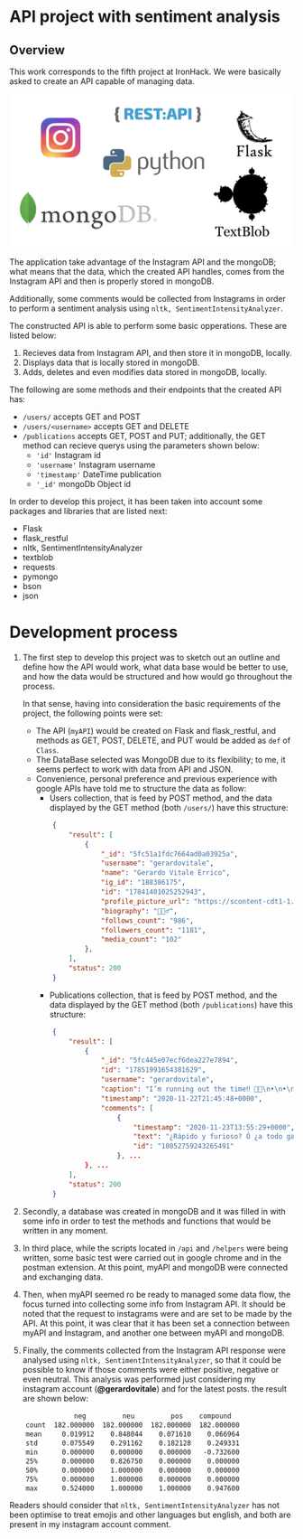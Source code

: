 
# API project with sentiment analysis
## Overview 
This work corresponds to the fifth project at IronHack. We were basically asked to create an API capable of managing data. 

![api-project-1](images/api-project.png)

The application take advantage of the Instagram API and the mongoDB; what means that the data, which the created API handles, comes from the Instagram API and then is properly stored in mongoDB.

Additionally, some comments would be collected from Instagrams  in order to perform a sentiment analysis using ```nltk, SentimentIntensityAnalyzer```.

The constructed API is able to perform some basic opperations. These are listed below:
1. Recieves data from Instagram API, and then store it in mongoDB, locally.
2. Displays data that is locally stored in mongoDB.
3. Adds, deletes and even modifies data stored in mongoDB, locally.

The following are some methods and their endpoints that the created API has:
- ```/users/``` accepts GET and POST
- ```/users/<username>``` accepts GET and DELETE
- ```/publications``` accepts GET, POST and PUT; additionally, the GET method can recieve querys using the parameters shown below:
    - ```'id'``` Instagram id
    - ```'username'``` Instagram username
    - ```'timestamp'``` DateTime publication
    - ```'_id'``` mongoDb Object id

In order to develop this project, it has been taken into account some packages and libraries that are listed next:
- Flask
- flask_restful
- nltk, SentimentIntensityAnalyzer
- textblob
- requests
- pymongo
- bson
- json


# Development process 

1. The first step to develop this project was to sketch out an outline and define how the API would work, what data base would be better to use, and how the data would be structured and how would go throughout the process.

    In that sense, having into consideration the basic requirements of the project, the following points were set:
    - The API (```myAPI```) would be created on Flask and flask_restful, and methods as GET, POST, DELETE, and PUT would be added as ```def``` of ```Class```.
    - The DataBase selected was MongoDB due to its flexibility; to me, it seems perfect to work with data from API and JSON.
    - Convenience, personal preference and previous experience with google APIs have told me to structure the data as follow:
        - Users collection, that is feed by POST method, and the data displayed by the GET method (both ```/users/```) have this structure:
        ```json
            {
                "result": [
                    {
                        "_id": "5fc51a1fdc7664ad0a03925a",
                        "username": "gerardovitale",
                        "name": "Gerardo Vitale Errico",
                        "ig_id": "188386175",
                        "id": "17841401025252943",
                        "profile_picture_url": "https://scontent-cdt1-1.xx.fbcdn.net/v/t51.2885-15/26870954_2063787480522883_2226548549900828672_n.jpg?_nc_cat=105&ccb=2&_nc_sid=86c713&_nc_ohc=082u-OGHlm4AX99Qjk7&_nc_ht=scontent-cdt1-1.xx&oh=cb0afcac0cb86ef724503545491b7e12&oe=5FE7DCC8",
                        "biography": "🤷🏼‍♂️",
                        "follows_count": "986",
                        "followers_count": "1181",
                        "media_count": "102"
                    },
                ],
                "status": 200
            }
        ```
        - Publications collection, that is feed by POST method, and the data displayed by the GET method (both ```/publications```) have this structure:
        ```json
            {
                "result": [
                    {
                        "_id": "5fc445e07ecf6dea227e7894",
                        "id": "17851991654381629",
                        "username": "gerardovitale",
                        "caption": "I’m running out the time‼️ 🚗💨\n•\n•\n•\n#madrid #spain #españa #love #photography #picoftheday #comunidaddemadrid #driving #drivesmecrazy #drivingperformance #smartcar #mercedes  #mercedesbenz #instagood #photooftheday #travel #style #photo #instagram #model #fitness #music #smile #photographer #me #europe #lifestyle #instadaily #sunday #sundaymood☀️",
                        "timestamp": "2020-11-22T21:45:48+0000",
                        "comments": [
                            {
                                "timestamp": "2020-11-23T13:55:29+0000",
                                "text": "¿Rápido y furioso? Ó ¿a todo gas?",
                                "id": "18052759243265491"
                            }, ...
                    }, ...
                ],
                "status": 200
            }
        ```
2. Secondly, a database was created in mongoDB and it was filled in with some info in order to test the methods and functions that would be written in any moment.
3. In third place, while the scripts located in ```/api``` and ```/helpers``` were being written, some basic test were carried out in google chrome and in the postman extension. At this point, myAPI and mongoDB were connected and exchanging data.
4. Then, when myAPI seemed ro be ready to managed some data flow, the focus turned into collecting some info from Instagram API. It should be noted that the request to instagrams were and are set to be made by the API. At this point, it was clear that it has been set a connection between myAPI and Instagram, and another one between myAPI and mongoDB.
5. Finally, the comments collected from the Instagram API response were analysed using ```nltk, SentimentIntensityAnalyzer```, so that it could be possible to know if those comments were either positive, negative or even neutral. This analysis was performed just considering my instagram account (**@gerardovitale**) and for the latest posts. the result are shown below:
```
                neg         neu         pos    compound
    count  182.000000  182.000000  182.000000  182.000000
    mean     0.019912    0.848044    0.071610    0.066964
    std      0.075549    0.291162    0.182128    0.249331
    min      0.000000    0.000000    0.000000   -0.732600
    25%      0.000000    0.826750    0.000000    0.000000
    50%      0.000000    1.000000    0.000000    0.000000
    75%      0.000000    1.000000    0.000000    0.000000
    max      0.524000    1.000000    1.000000    0.947600
```


Readers should consider that ```nltk, SentimentIntensityAnalyzer``` has not been optimise to treat emojis and other languages but english, and both are present in my instagram account comment.
